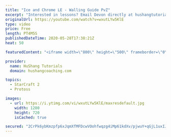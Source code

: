 ```yaml
---
title: "Ice and Chrome LE - Walling Guide PvZ"
excerpt: "Interested in lessons? Email Devon directly at hushangtutorials@outlook.com ------------------------------------------------------------------------------------------------------- Want to support HuShang Tutorials directly? Patreon is a website where you can contribute a monthly donation that will help"
originalUrl: https://youtube.com/watch?v=wxutLYw5KlE
type: video
price: Free
length: PT4M5S
publishedDateTime: 2020-05-28T17:38:21Z
heat: 50

featuredContent: "<iframe width=\"800\" height=\"500\" frameborder=\"0\" src=\"https://www.youtube.com/embed/wxutLYw5KlE\" allow=\"accelerometer; autoplay; encrypted-media; gyroscope; picture-in-picture\" allowfullscreen></iframe>"

provider:
  name: HuShang Tutorials
  domain: hushangcoaching.com

topics:
  - StarCraft 2
  - Protoss

images:
  - url: https://i.ytimg.com/vi/wxutLYw5KlE/maxresdefault.jpg
    width: 1280
    height: 720
    isCached: true

secured: "2CrPk6ybKmzpfp6xJqmXfMFDcwVOohfwqzg4iMp61kdXv/pjwuY+qGjL1uxIJxvc1BIeM+pKD21dgNqg9Tds3+xZuCNMbeHUcjH3to1E7hXfFQQh9VtKoq3sOzQP6wTDg9mljsVauHkv5gMJwQ/qMmENSUuK5Z6rx/m5NwpLrn8Wp6bidGl1Pe0AnRaZso0eM0nXUagY9AcKBNpFAN9lLC1LGFAagnK70YXY0CVI1xjGIjzNzEa03rXIR3wMk9un0L2lPF6PgdMGPWyQ7WP0oQXfu4VIOQ47/1vJ9jQDtz/OaizaqHWGNEm+4HIGYOnCxg6hdvNj2ORkd8cYjizV2iZ8QLustrbTBCikmx7afv01lg6Sp6GUqklVSoAlYVV1LmrrDlQK6touM4EBHZiFaZbZ+hSQJY5csqPcNGC5yYk=;zQWBNjWzJTWbsRbaeSpQCg=="
---
```



